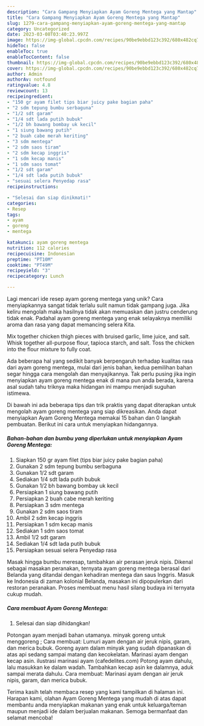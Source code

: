 ```yaml
---
description: "Cara Gampang Menyiapkan Ayam Goreng Mentega yang Mantap"
title: "Cara Gampang Menyiapkan Ayam Goreng Mentega yang Mantap"
slug: 1279-cara-gampang-menyiapkan-ayam-goreng-mentega-yang-mantap
category: Uncategorized
date: 2023-03-08T03:40:23.997Z
image: https://img-global.cpcdn.com/recipes/90be9ebbd123c392/680x482cq70/ayam-goreng-mentega-foto-resep-utama.jpg
hideToc: false
enableToc: true
enableTocContent: false
thumbnail: https://img-global.cpcdn.com/recipes/90be9ebbd123c392/680x482cq70/ayam-goreng-mentega-foto-resep-utama.jpg
cover: https://img-global.cpcdn.com/recipes/90be9ebbd123c392/680x482cq70/ayam-goreng-mentega-foto-resep-utama.jpg
author: Admin
authorAv: notfound
ratingvalue: 4.8
reviewcount: 13
recipeingredient:
- "150 gr ayam filet tips biar juicy pake bagian paha"
- "2 sdm tepung bumbu serbaguna"
- "1/2 sdt garam"
- "1/4 sdt lada putih bubuk"
- "1/2 bh bawang bombay uk kecil"
- "1 siung bawang putih"
- "2 buah cabe merah keriting"
- "3 sdm mentega"
- "2 sdm saos tiram"
- "2 sdm kecap inggris"
- "1 sdm kecap manis"
- "1 sdm saos tomat"
- "1/2 sdt garam"
- "1/4 sdt lada putih bubuk"
- "sesuai selera Penyedap rasa"
recipeinstructions:

- "Selesai dan siap dinikmati!"
categories:
- Resep
tags:
- ayam
- goreng
- mentega

katakunci: ayam goreng mentega 
nutrition: 112 calories
recipecuisine: Indonesian
preptime: "PT10M"
cooktime: "PT49M"
recipeyield: "3"
recipecategory: Lunch

---
```





Lagi mencari ide resep ayam goreng mentega yang unik? Cara menyiapkannya sangat tidak terlalu sulit namun tidak gampang juga. Jika keliru mengolah maka hasilnya tidak akan memuaskan dan justru cenderung tidak enak. Padahal ayam goreng mentega yang enak selayaknya memiliki aroma dan rasa yang dapat memancing selera Kita.





Mix together chicken thigh pieces with bruised garlic, lime juice, and salt. Whisk together all-purpose flour, tapioca starch, and salt. Toss the chicken into the flour mixture to fully coat.

Ada beberapa hal yang sedikit banyak berpengaruh terhadap kualitas rasa dari ayam goreng mentega, mulai dari jenis bahan, kedua pemilihan bahan segar hingga cara mengolah dan menyajikannya. Tak perlu pusing jika ingin menyiapkan ayam goreng mentega enak di mana pun anda berada, karena asal sudah tahu triknya maka hidangan ini mampu menjadi suguhan istimewa.






Di bawah ini ada beberapa tips dan trik praktis yang dapat diterapkan untuk mengolah ayam goreng mentega yang siap dikreasikan. Anda dapat menyiapkan Ayam Goreng Mentega memakai 15 bahan dan 0 langkah pembuatan. Berikut ini cara untuk menyiapkan hidangannya.

<!--inarticleads1-->

##### Bahan-bahan dan bumbu yang diperlukan untuk menyiapkan Ayam Goreng Mentega:

1. Siapkan 150 gr ayam filet (tips biar juicy pake bagian paha)
1. Gunakan 2 sdm tepung bumbu serbaguna
1. Gunakan 1/2 sdt garam
1. Sediakan 1/4 sdt lada putih bubuk
1. Gunakan 1/2 bh bawang bombay uk kecil
1. Persiapkan 1 siung bawang putih
1. Persiapkan 2 buah cabe merah keriting
1. Persiapkan 3 sdm mentega
1. Gunakan 2 sdm saos tiram
1. Ambil 2 sdm kecap inggris
1. Persiapkan 1 sdm kecap manis
1. Sediakan 1 sdm saos tomat
1. Ambil 1/2 sdt garam
1. Sediakan 1/4 sdt lada putih bubuk
1. Persiapkan sesuai selera Penyedap rasa


Masak hingga bumbu meresap, tambahkan air perasan jeruk nipis. Dikenal sebagai masakan peranakan, ternyata ayam goreng mentega berasal dari Belanda yang ditandai dengan kehadiran mentega dan saus Inggris. Masuk ke Indonesia di zaman kolonial Belanda, masakan ini dipopulerkan dari restoran peranakan. Proses membuat menu hasil silang budaya ini ternyata cukup mudah. 

<!--inarticleads2-->

##### Cara membuat Ayam Goreng Mentega:


1. Selesai dan siap dihidangkan!

Potongan ayam menjadi bahan utamanya. minyak goreng untuk menggoreng ; Cara membuat: Lumuri ayam dengan air jeruk nipis, garam, dan merica bubuk. Goreng ayam dalam minyak yang sudah dipanaskan di atas api sedang sampai matang dan kecokelatan. Marinasi ayam dengan kecap asin. ilustrasi marinasi ayam (cafedelites.com) Potong ayam dahulu, lalu masukkan ke dalam wadah. Tambahkan kecap asin ke dalamnya, aduk sampai merata dahulu. Cara membuat: Marinasi ayam dengan air jeruk nipis, garam, dan merica bubuk. 

Terima kasih telah membaca resep yang kami tampilkan di halaman ini. Harapan kami, olahan Ayam Goreng Mentega yang mudah di atas dapat membantu anda menyiapkan makanan yang enak untuk keluarga/teman maupun menjadi ide dalam berjualan makanan. Semoga bermanfaat dan selamat mencoba!
